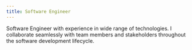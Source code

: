```yaml
---
title: Software Engineer
---
```


Software Engineer with experience in wide range of technologies. I collaborate seamlessly with team members and stakeholders throughout the software development lifecycle.